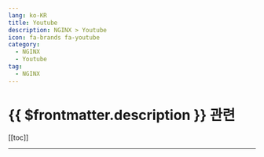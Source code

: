 ```yaml
---
lang: ko-KR
title: Youtube
description: NGINX > Youtube
icon: fa-brands fa-youtube
category:
  - NGINX
  - Youtube
tag:
  - NGINX
---
```


# {{ $frontmatter.description }} 관련


[[toc]]

---

<MyYouTubeItems jsonName="yu-nginx_official" /><!-- NGINX -->
<MyYouTubeItems jsonName="yu-hobbyMett" /><!-- 코딩하는오후 -->
<MyYouTubeItems jsonName="yu-AwesomeOpenSource" /><!-- Awesome Open Source -->

<TagLinks />